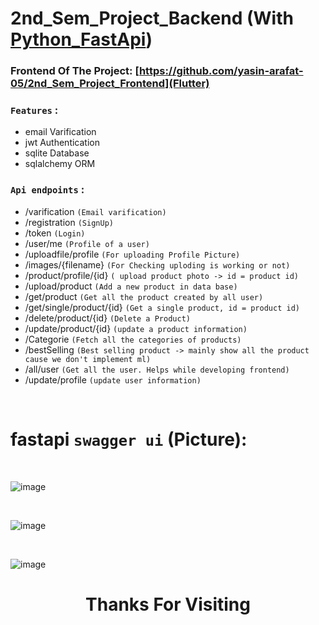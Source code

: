 # 2nd_Sem_Project_Backend (With [Python_FastApi](https://fastapi.tiangolo.com/))

### Frontend Of The Project: [https://github.com/yasin-arafat-05/2nd_Sem_Project_Frontend](Flutter)

###  `Features` :
- email Varification
- jwt Authentication
- sqlite Database
- sqlalchemy ORM

### `Api endpoints` :
-  /varification `(Email varification)`
- /registration `(SignUp)`
- /token `(Login)`
- /user/me `(Profile of a user)`
- /uploadfile/profile `(For uploading Profile Picture)`
- /images/{filename} `(For Checking uploding is working or not)`
- /product/profile/{id} `( upload product photo -> id = product id)`
- /upload/product  `(Add a new product in data base)`
- /get/product `(Get all the product created by all user)`
- /get/single/product/{id} `(Get a single product, id = product id)`
- /delete/product/{id} `(Delete a Product)`
- /update/product/{id} `(update a product information)`
- /Categorie `(Fetch all the categories of products)`
- /bestSelling `(Best selling product -> mainly show all the product cause we don't implement ml)`
- /all/user `(Get all the user. Helps while developing frontend)`
- /update/profile `(update user information)`
  
<br>

# fastapi  `swagger ui`  (Picture):

<br> 

![image](https://github.com/yasin-arafat-05/2nd_Sem_Project_Backend/assets/142558156/eec4a7dc-dc6c-4c87-a52c-e0d6e2aa0d57)

<br>

![image](https://github.com/yasin-arafat-05/2nd_Sem_Project_Backend/assets/142558156/e595df0c-63b1-47ab-a07a-7bde2df169d1)

<br>

![image](https://github.com/yasin-arafat-05/2nd_Sem_Project_Backend/assets/142558156/b197354e-5041-470e-8273-82998674ec89)

<p > 
  <h1 style="text-align: center;">Thanks For Visiting</h1>
</p>


